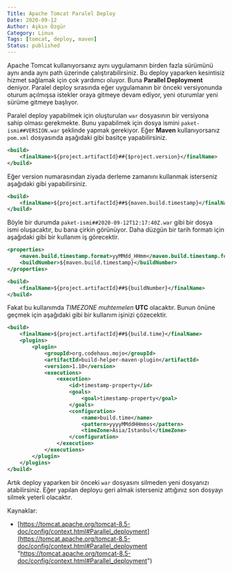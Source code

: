 ```yaml
---
Title: Apache Tomcat Paralel Deploy
Date: 2020-09-12
Author: Aşkın Özgür
Category: Linux
Tags: [tomcat, deploy, maven]
Status: published
---
```


Apache Tomcat kullanıyorsanız aynı uygulamanın birden fazla sürümünü
aynı anda aynı path üzerinde çalıştırabilirsiniz. Bu deploy yaparken
kesintisiz hizmet sağlamak için çok yardımcı oluyor. Buna **Parallel
Deployment** deniyor. Paralel deploy sırasında eğer uygulamanın bir
önceki versiyonunda oturum açılmışsa istekler oraya gitmeye devam
ediyor, yeni oturumlar yeni sürüme gitmeye başlıyor.

Paralel deploy yapabilmek için oluşturulan `war` dosyasının bir
versiyona sahip olması gerekmekte. Bunu yapabilmek için dosya ismini
`paket-ismi##VERSION.war` şeklinde yapmak gerekiyor. Eğer **Maven**
kullanıyorsanız `pom.xml` dosyasında aşağıdaki gibi basitçe yapabilirsiniz.

```xml
<build>
    <finalName>${project.artifactId}##{$project.version}</finalName>
</build>
```

Eğer version numarasından ziyada derleme zamanını kullanmak isterseniz
aşağıdaki gibi yapabilirsiniz.

```xml
<build>
    <finalName>${project.artifactId}##${maven.build.timestamp}</finalName>
</build>
```

Böyle bir durumda `paket-ismi##2020-09-12T12:17:40Z.war` gibi bir
dosya ismi oluşacaktır, bu bana çirkin görünüyor. Daha düzgün bir tarih
formatı için aşağıdaki gibi bir kullanım iş görecektir.

```xml
<properties>
    <maven.build.timestamp.format>yyMMdd_HHmm</maven.build.timestamp.format>
    <buildNumber>${maven.build.timestamp}</buildNumber>
</properties>

<build>
    <finalName>${project.artifactId}##${buildNumber}</finalName>
</build>
```

Fakat bu kullanımda *TIMEZONE* *muhtemelen* **UTC** olacaktır. Bunun
önüne geçmek için aşağıdaki gibi bir kullanım işinizi çözecektir.

```xml
<build>
    <finalName>${project.artifactId}##${build.time}</finalName>
    <plugins>
        <plugin>
            <groupId>org.codehaus.mojo</groupId>
            <artifactId>build-helper-maven-plugin</artifactId>
            <version>1.10</version>
            <executions>
                <execution>
                    <id>timestamp-property</id>
                    <goals>
                        <goal>timestamp-property</goal>
                    </goals>
                    <configuration>
                        <name>build.time</name>
                        <pattern>yyyyMMddHHmmss</pattern>
                        <timeZone>Asia/Istanbul</timeZone>
                    </configuration>
                </execution>
            </executions>
        </plugin>
    </plugins>
</build>
```

Artık deploy yaparken bir önceki `war` dosyasını silmeden yeni
dosyanızı atabilirsiniz. Eğer yapılan deployu geri almak isterseniz
attığınız son dosyayı silmek yeterli olacaktır.

Kaynaklar:
* [https://tomcat.apache.org/tomcat-8.5-doc/config/context.html#Parallel_deployment](https://tomcat.apache.org/tomcat-8.5-doc/config/context.html#Parallel_deployment "https://tomcat.apache.org/tomcat-8.5-doc/config/context.html#Parallel_deployment")
